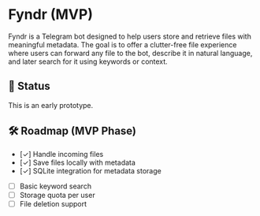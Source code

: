 # Fyndr (MVP)

Fyndr is a Telegram bot designed to help users store and retrieve files with meaningful metadata. The goal is to offer a clutter-free file experience where users can forward any file to the bot, describe it in natural language, and later search for it using keywords or context.

## 🚧 Status

This is an early prototype.  

## 🛠️ Roadmap (MVP Phase)
- [✓] Handle incoming files
- [✓] Save files locally with metadata
- [✓] SQLite integration for metadata storage
- [ ] Basic keyword search
- [ ] Storage quota per user
- [ ] File deletion support
